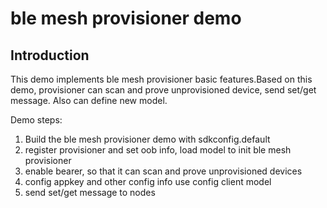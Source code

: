 # ble mesh provisioner demo
## Introduction  
This demo implements ble mesh provisioner basic features.Based on this demo, provisioner can scan and prove unprovisioned device, send set/get message. Also can define new model.  

Demo steps:  
1. Build the ble mesh provisioner demo with sdkconfig.default  
2. register provisioner and set oob info, load model to init ble mesh provisioner  
3. enable bearer, so that it can scan and prove unprovisioned devices  
4. config appkey and other config info use config client model
5.  send set/get message to nodes